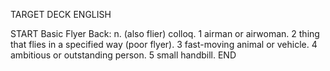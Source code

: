 TARGET DECK
ENGLISH

START
Basic
Flyer
Back: n. (also flier) colloq. 1 airman or airwoman. 2 thing that flies in a specified way (poor flyer). 3 fast-moving animal or vehicle. 4 ambitious or outstanding person. 5 small handbill.
END
